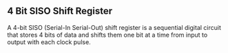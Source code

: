 ## 4 Bit SISO Shift Register
A 4-bit SISO (Serial-In Serial-Out) shift register is a sequential digital circuit that stores 4 bits of data and shifts them one bit at a time from input to output with each clock pulse.
